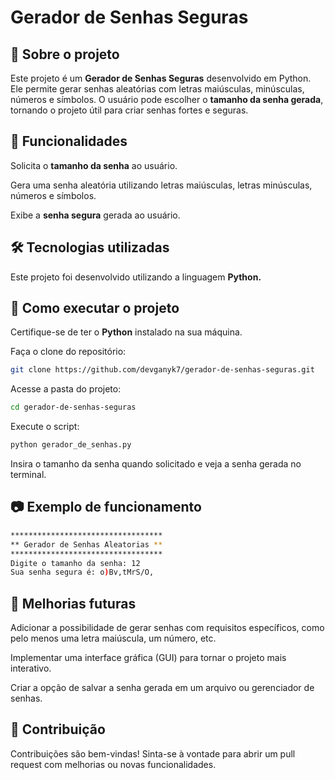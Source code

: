 # Gerador de Senhas Seguras
## 📌 Sobre o projeto
Este projeto é um **Gerador de Senhas Seguras** desenvolvido em Python. Ele permite gerar senhas aleatórias com letras maiúsculas, minúsculas, números e símbolos. O usuário pode escolher o **tamanho da senha gerada**, tornando o projeto útil para criar senhas fortes e seguras.

## 🚀 Funcionalidades
Solicita o **tamanho da senha** ao usuário.

Gera uma senha aleatória utilizando letras maiúsculas, letras minúsculas, números e símbolos.

Exibe a **senha segura** gerada ao usuário.

## 🛠️ Tecnologias utilizadas
Este projeto foi desenvolvido utilizando a linguagem **Python.**

## 📜 Como executar o projeto
Certifique-se de ter o **Python** instalado na sua máquina.

Faça o clone do repositório:

```sh
git clone https://github.com/devganyk7/gerador-de-senhas-seguras.git
```
Acesse a pasta do projeto:

```sh
cd gerador-de-senhas-seguras
```
Execute o script:

```sh
python gerador_de_senhas.py
```
Insira o tamanho da senha quando solicitado e veja a senha gerada no terminal.

## 📷 Exemplo de funcionamento
```sh
**********************************
** Gerador de Senhas Aleatorias **
**********************************
Digite o tamanho da senha: 12
Sua senha segura é: o)Bv,tMrS/O,
```
## 📌 Melhorias futuras
Adicionar a possibilidade de gerar senhas com requisitos específicos, como pelo menos uma letra maiúscula, um número, etc.

Implementar uma interface gráfica (GUI) para tornar o projeto mais interativo.

Criar a opção de salvar a senha gerada em um arquivo ou gerenciador de senhas.

## 🤝 Contribuição
Contribuições são bem-vindas! Sinta-se à vontade para abrir um pull request com melhorias ou novas funcionalidades.
